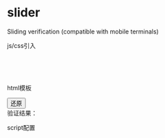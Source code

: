 # slider
Sliding verification (compatible with mobile terminals)

js/css引入
<link rel="stylesheet" href="css/jquery.slider.css" /><br/>
<script type="text/javascript" src="js/jquery.min.js"></script><br/>
<script type="text/javascript" src="js/jquery.slider.min.js"></script><br/>


html模板
<div class="container">
  <div class="demo">
    <div class="btns">
	  <button id="reset1">还原</button>
    </div> 
    <div id="slider1" class="slider"></div>
    <div class="result">验证结果：<span id="result1"></span>
    </div>
  </div>
</div>

script配置
<script>
	$("#slider1").slider({
		callback: function (result) {
			$("#result1").text(result);
		}
	});
	// 还原
	$("#reset1").click(function () {
		$("#slider1").slider("restore");
	});
</script>
